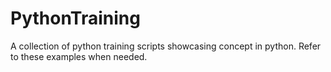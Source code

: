 # PythonTraining
A collection of python training scripts showcasing concept in python. Refer to these examples when needed.
